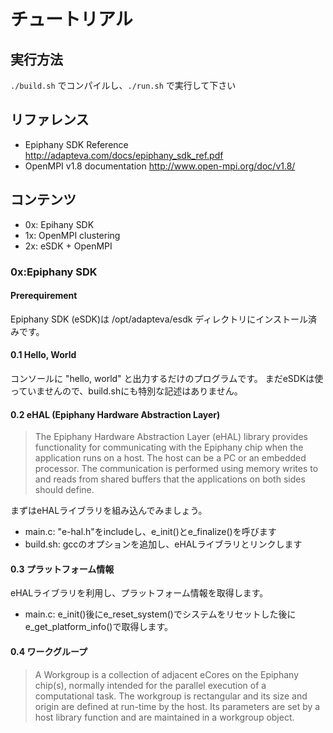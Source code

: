 # チュートリアル

## 実行方法
`./build.sh` でコンパイルし、`./run.sh` で実行して下さい

## リファレンス
* Epiphany SDK Reference <http://adapteva.com/docs/epiphany_sdk_ref.pdf>
* OpenMPI v1.8 documentation <http://www.open-mpi.org/doc/v1.8/>

## コンテンツ
* 0x: Epihany SDK
* 1x: OpenMPI clustering
* 2x: eSDK + OpenMPI

### 0x:Epiphany SDK
#### Prerequirement
Epiphany SDK (eSDK)は /opt/adapteva/esdk ディレクトリにインストール済みです。

#### 0.1 Hello, World
コンソールに "hello, world" と出力するだけのプログラムです。
まだeSDKは使っていませんので、build.shにも特別な記述はありません。

#### 0.2 eHAL (Epiphany Hardware Abstraction Layer)
> The Epiphany Hardware Abstraction Layer (eHAL) library provides functionality for communicating with the Epiphany chip when the application runs on a host. The host can be a PC or an embedded processor. The communication is performed using memory writes to and reads from shared buffers that the applications on both sides should define.

まずはeHALライブラリを組み込んでみましょう。

* main.c: "e-hal.h"をincludeし、e_init()とe_finalize()を呼びます
* build.sh: gccのオプションを追加し、eHALライブラリとリンクします

#### 0.3 プラットフォーム情報
eHALライブラリを利用し、プラットフォーム情報を取得します。

* main.c: e_init()後にe_reset_system()でシステムをリセットした後にe_get_platform_info()で取得します。

#### 0.4 ワークグループ
> A Workgroup is a collection of adjacent eCores on the Epiphany chip(s), normally intended for the parallel execution of a computational task. The workgroup is rectangular and its size and origin are defined at run-time by the host. Its parameters are set by a host library function and are maintained in a workgroup object.

